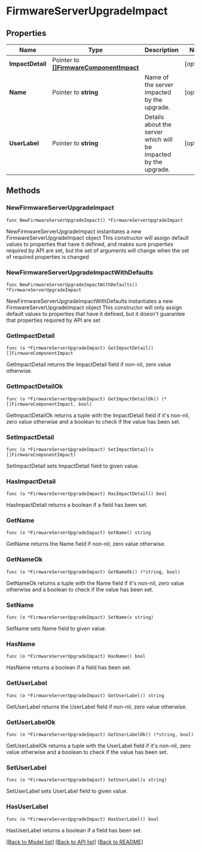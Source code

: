 # FirmwareServerUpgradeImpact

## Properties

Name | Type | Description | Notes
------------ | ------------- | ------------- | -------------
**ImpactDetail** | Pointer to [**[]FirmwareComponentImpact**](firmware.ComponentImpact.md) |  | [optional] 
**Name** | Pointer to **string** | Name of the server impacted by the upgrade. | [optional] 
**UserLabel** | Pointer to **string** | Details about the server which will be impacted by the upgrade. | [optional] 

## Methods

### NewFirmwareServerUpgradeImpact

`func NewFirmwareServerUpgradeImpact() *FirmwareServerUpgradeImpact`

NewFirmwareServerUpgradeImpact instantiates a new FirmwareServerUpgradeImpact object
This constructor will assign default values to properties that have it defined,
and makes sure properties required by API are set, but the set of arguments
will change when the set of required properties is changed

### NewFirmwareServerUpgradeImpactWithDefaults

`func NewFirmwareServerUpgradeImpactWithDefaults() *FirmwareServerUpgradeImpact`

NewFirmwareServerUpgradeImpactWithDefaults instantiates a new FirmwareServerUpgradeImpact object
This constructor will only assign default values to properties that have it defined,
but it doesn't guarantee that properties required by API are set

### GetImpactDetail

`func (o *FirmwareServerUpgradeImpact) GetImpactDetail() []FirmwareComponentImpact`

GetImpactDetail returns the ImpactDetail field if non-nil, zero value otherwise.

### GetImpactDetailOk

`func (o *FirmwareServerUpgradeImpact) GetImpactDetailOk() (*[]FirmwareComponentImpact, bool)`

GetImpactDetailOk returns a tuple with the ImpactDetail field if it's non-nil, zero value otherwise
and a boolean to check if the value has been set.

### SetImpactDetail

`func (o *FirmwareServerUpgradeImpact) SetImpactDetail(v []FirmwareComponentImpact)`

SetImpactDetail sets ImpactDetail field to given value.

### HasImpactDetail

`func (o *FirmwareServerUpgradeImpact) HasImpactDetail() bool`

HasImpactDetail returns a boolean if a field has been set.

### GetName

`func (o *FirmwareServerUpgradeImpact) GetName() string`

GetName returns the Name field if non-nil, zero value otherwise.

### GetNameOk

`func (o *FirmwareServerUpgradeImpact) GetNameOk() (*string, bool)`

GetNameOk returns a tuple with the Name field if it's non-nil, zero value otherwise
and a boolean to check if the value has been set.

### SetName

`func (o *FirmwareServerUpgradeImpact) SetName(v string)`

SetName sets Name field to given value.

### HasName

`func (o *FirmwareServerUpgradeImpact) HasName() bool`

HasName returns a boolean if a field has been set.

### GetUserLabel

`func (o *FirmwareServerUpgradeImpact) GetUserLabel() string`

GetUserLabel returns the UserLabel field if non-nil, zero value otherwise.

### GetUserLabelOk

`func (o *FirmwareServerUpgradeImpact) GetUserLabelOk() (*string, bool)`

GetUserLabelOk returns a tuple with the UserLabel field if it's non-nil, zero value otherwise
and a boolean to check if the value has been set.

### SetUserLabel

`func (o *FirmwareServerUpgradeImpact) SetUserLabel(v string)`

SetUserLabel sets UserLabel field to given value.

### HasUserLabel

`func (o *FirmwareServerUpgradeImpact) HasUserLabel() bool`

HasUserLabel returns a boolean if a field has been set.


[[Back to Model list]](../README.md#documentation-for-models) [[Back to API list]](../README.md#documentation-for-api-endpoints) [[Back to README]](../README.md)


